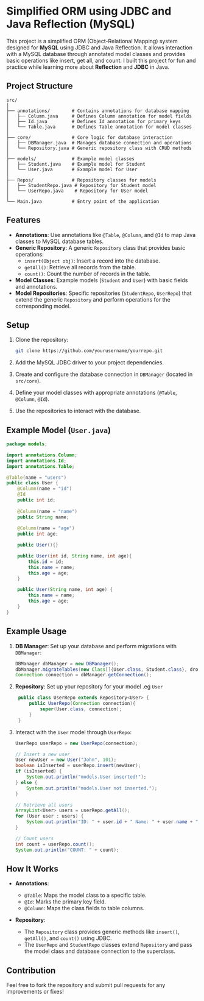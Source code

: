 # Simplified ORM using JDBC and Java Reflection (MySQL)

This project is a simplified ORM (Object-Relational Mapping) system designed for **MySQL** using JDBC and Java Reflection. It allows interaction with a MySQL database through annotated model classes and provides basic operations like insert, get all, and count. I built this project for fun and practice while learning more about **Reflection** and **JDBC** in Java.

## Project Structure

```
src/
│
├── annotations/        # Contains annotations for database mapping
│   ├── Column.java     # Defines Column annotation for model fields
│   ├── Id.java         # Defines Id annotation for primary keys
│   └── Table.java      # Defines Table annotation for model classes
│
├── core/               # Core logic for database interaction
│   ├── DBManager.java  # Manages database connection and operations
│   └── Repository.java # Generic repository class with CRUD methods
│
├── models/             # Example model classes
│   ├── Student.java    # Example model for Student
│   └── User.java       # Example model for User
│
├── Repos/              # Repository classes for models
│   ├── StudentRepo.java # Repository for Student model
│   └── UserRepo.java    # Repository for User model
│
└── Main.java           # Entry point of the application
```

## Features

- **Annotations**: Use annotations like `@Table`, `@Column`, and `@Id` to map Java classes to MySQL database tables.
- **Generic Repository**: A generic `Repository` class that provides basic operations:
  - `insert(Object obj)`: Insert a record into the database.
  - `getAll()`: Retrieve all records from the table.
  - `count()`: Count the number of records in the table.
- **Model Classes**: Example models (`Student` and `User`) with basic fields and annotations.
- **Model Repositories**: Specific repositories (`StudentRepo`, `UserRepo`) that extend the generic `Repository` and perform operations for the corresponding model.

## Setup

1. Clone the repository:
   ```bash
   git clone https://github.com/yourusername/yourrepo.git
   ```

2. Add the MySQL JDBC driver to your project dependencies.

3. Create and configure the database connection in `DBManager` (located in `src/core`).

4. Define your model classes with appropriate annotations (`@Table`, `@Column`, `@Id`).

5. Use the repositories to interact with the database.

## Example Model (`User.java`)

```java
package models;

import annotations.Column;
import annotations.Id;
import annotations.Table;

@Table(name = "users")
public class User {
    @Column(name = "id")
    @Id
    public int id;
    
    @Column(name = "name")
    public String name;
    
    @Column(name = "age")
    public int age;

    public User(){}

    public User(int id, String name, int age){
        this.id = id;
        this.name = name;
        this.age = age;
    }

    public User(String name, int age) {
        this.name = name;
        this.age = age;
    }
}
```

## Example Usage

1. **DB Manager**: Set up your database and perform migrations with `DBManager`:

   ```java
   DBManager dbManager = new DBManager();
   dbManager.migrateTables(new Class[]{User.class, Student.class}, dropIfExists: true, log: false);
   Connection connection = dbManager.getConnection();
   ```
2. **Repository**: Set up your repository for your model .eg `User`
   ```java
    public class UserRepo extends Repository<User> {
        public UserRepo(Connection connection){
            super(User.class, connection);
        }
    }
   ```
4. Interact with the `User` model through `UserRepo`:

   ```java
   UserRepo userRepo = new UserRepo(connection);
   
   // Insert a new user
   User newUser = new User("John", 101);
   boolean isInserted = userRepo.insert(newUser);
   if (isInserted) {
       System.out.println("models.User inserted!");
   } else {
       System.out.println("models.User not inserted.");
   }

   // Retrieve all users
   ArrayList<User> users = userRepo.getAll();
   for (User user : users) {
       System.out.println("ID: " + user.id + " Name: " + user.name + " Age: " + user.age);
   }

   // Count users
   int count = userRepo.count();
   System.out.println("COUNT: " + count);
   ```

## How It Works

- **Annotations**: 
  - `@Table`: Maps the model class to a specific table.
  - `@Id`: Marks the primary key field.
  - `@Column`: Maps the class fields to table columns.
  
- **Repository**:
  - The `Repository` class provides generic methods like `insert()`, `getAll()`, and `count()` using JDBC.
  - The `UserRepo` and `StudentRepo` classes extend `Repository` and pass the model class and database connection to the superclass.

## Contribution

Feel free to fork the repository and submit pull requests for any improvements or fixes!
